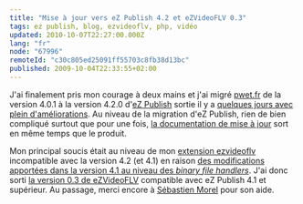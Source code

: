 ```yaml
---
title: "Mise à jour vers eZ Publish 4.2 et eZVideoFLV 0.3"
tags: ez publish, blog, ezvideoflv, php, vidéo
updated: 2010-10-07T22:27:00.000Z
lang: "fr"
node: "67996"
remoteId: "c30c805ed25091ff55703c8fb38d13bc"
published: 2009-10-04T22:33:55+02:00
---
```


J'ai finalement pris mon courage à deux mains et j'ai migré [pwet.fr]() de la version 4.0.1 à la version 4.2.0 d'[eZ Publish](/tag/ez-publish) sortie il y a [quelques jours avec plein d'améliorations](http://ez.no/developer/news/ez_publish_4_2_0_released). Au niveau de la migration d'eZ Publish, rien de bien compliqué surtout que pour une fois, [la documentation de mise à jour](http://ez.no/doc/ez_publish/upgrading/upgrading_to_4_2/upgrading_from_4_1_x_to_4_2_y) sort en même temps que le produit.


Mon principal soucis était au niveau de mon [extension ezvideoflv](http://projects.ez.no/ezvideoflv) incompatible avec la version 4.2 (et 4.1) en raison [des modifications apportées dans la version 4.1 au niveau des *binary file handlers*](http://pubsvn.ez.no/websvn2/filedetails.php?repname=nextgen&amp;path=%2Ftrunk%2Fdoc%2Fbc%2F4.1%2Fchanges-4.1.0.txt). J'ai donc sorti [la version 0.3 de eZVideoFLV](http://projects.ez.no/ezvideoflv/downloads/ezvideoflv_datatype_0_3) compatible avec eZ Publish 4.1 et supérieur. Au passage, merci encore à [Sébastien Morel](http://blog.plopix.net) pour son aide.

